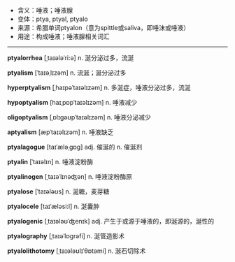- <span class="definition">含义：唾液；唾液腺</span>
- <span class="definition">变体：ptya, ptyal, ptyalo </span>
- <span class="definition">来源：希腊单词ptyalon（意为spittle或saliva，即唾沫或唾液）</span>
- <span class="definition">用途：构成唾液；唾液腺相关词汇</span>


---


<span class="vocabulary">**ptyalorrhea**</span> [ˌtaɪələˈri:ə] n. 涎分泌过多，流涎

<span class="vocabulary">**ptyalism**</span> [ˈtaɪəˌlɪzəm] n. 流涎；涎分泌过多

<span class="vocabulary">**hyperptyalism**</span> [ˌhaɪpəˈtaɪəlɪzəm] n. 多涎症，唾液分泌过多，流涎

<span class="vocabulary">**hypoptyalism**</span> [haɪˌpɒpˈtaɪəlɪzəm] n. 唾液减少

<span class="vocabulary">**oligoptyalism**</span> [ˌɒlɪgəʊpˈtaɪəlɪzəm] n. 唾液分泌减少

<span class="vocabulary">**aptyalism**</span> [æpˈtaɪəlɪzəm] n. 唾液缺乏

<span class="vocabulary">**ptyalagogue**</span> [taɪˈæləˌɡɒɡ] adj. 催涎的 n. 催涎剂

<span class="vocabulary">**ptyalin**</span> [ˈtaɪəlɪn] n. 唾液淀粉酶

<span class="vocabulary">**ptyalinogen**</span> [ˌtaɪəˈlɪnəʤən] n. 唾液淀粉酶原

<span class="vocabulary">**ptyalose**</span> [ˈtaɪələʊs] n. 涎糖，麦芽糖

<span class="vocabulary">**ptyalocele**</span> [taɪˈæləsi:l] n. 涎囊肿

<span class="vocabulary">**ptyalogenic**</span> [ˌtaɪələʊˈʤenɪk] adj. 产生于或源于唾液的，即涎源的，涎性的

<span class="vocabulary">**ptyalography**</span> [ˌtaɪəˈlɒgrəfi] n. 涎管造影术

<span class="vocabulary">**ptyalolithotomy**</span> [ˌtaɪələʊlɪˈθɒtəmi] n. 涎石切除术
